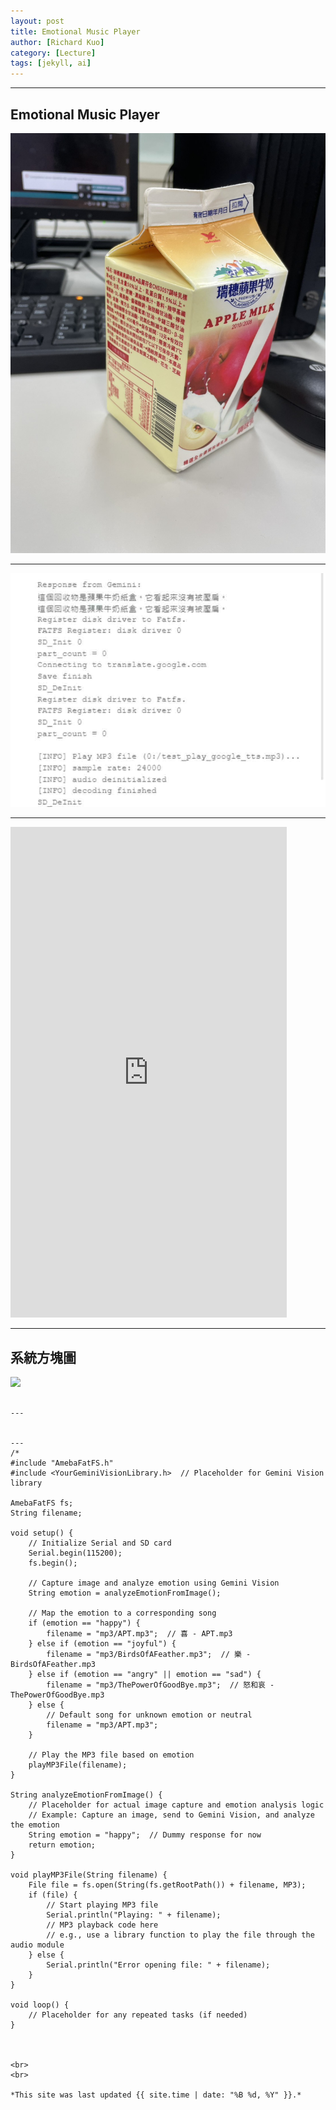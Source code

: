 ```yaml
---
layout: post
title: Emotional Music Player
author: [Richard Kuo]
category: [Lecture]
tags: [jekyll, ai]
---
```




---
## Emotional Music Player

![](https://github.com/peiyu525/MCU-project/blob/main/_posts/%E8%BC%94%E5%8A%A9%E5%9B%9E%E6%94%B61.jpg?raw=true)

---
![](https://github.com/peiyu525/MCU-project/blob/main/_posts/%E8%BC%94%E5%8A%A9%E5%9B%9E%E6%94%B62.jpg?raw=true)

---
<iframe width="442" height="785" src="https://www.youtube.com/embed/o9eQNXdhivI" title="心跳血氧偵測器" frameborder="0" allow="accelerometer; autoplay; clipboard-write; encrypted-media; gyroscope; picture-in-picture; web-share" allowfullscreen></iframe>

---
## 系統方塊圖
![](https://github.com/peijia0809/MCU-project/blob/main/_posts/thinkspeak.png?raw=true)
```

---

  
---
/*
#include "AmebaFatFS.h"
#include <YourGeminiVisionLibrary.h>  // Placeholder for Gemini Vision library

AmebaFatFS fs;
String filename;

void setup() {
    // Initialize Serial and SD card
    Serial.begin(115200);
    fs.begin();

    // Capture image and analyze emotion using Gemini Vision
    String emotion = analyzeEmotionFromImage();

    // Map the emotion to a corresponding song
    if (emotion == "happy") {
        filename = "mp3/APT.mp3";  // 喜 - APT.mp3
    } else if (emotion == "joyful") {
        filename = "mp3/BirdsOfAFeather.mp3";  // 樂 - BirdsOfAFeather.mp3
    } else if (emotion == "angry" || emotion == "sad") {
        filename = "mp3/ThePowerOfGoodBye.mp3";  // 怒和哀 - ThePowerOfGoodBye.mp3
    } else {
        // Default song for unknown emotion or neutral
        filename = "mp3/APT.mp3";
    }

    // Play the MP3 file based on emotion
    playMP3File(filename);
}

String analyzeEmotionFromImage() {
    // Placeholder for actual image capture and emotion analysis logic
    // Example: Capture an image, send to Gemini Vision, and analyze the emotion
    String emotion = "happy";  // Dummy response for now
    return emotion;
}

void playMP3File(String filename) {
    File file = fs.open(String(fs.getRootPath()) + filename, MP3);
    if (file) {
        // Start playing MP3 file
        Serial.println("Playing: " + filename);
        // MP3 playback code here
        // e.g., use a library function to play the file through the audio module
    } else {
        Serial.println("Error opening file: " + filename);
    }
}

void loop() {
    // Placeholder for any repeated tasks (if needed)
}


  
<br>
<br>

*This site was last updated {{ site.time | date: "%B %d, %Y" }}.*

